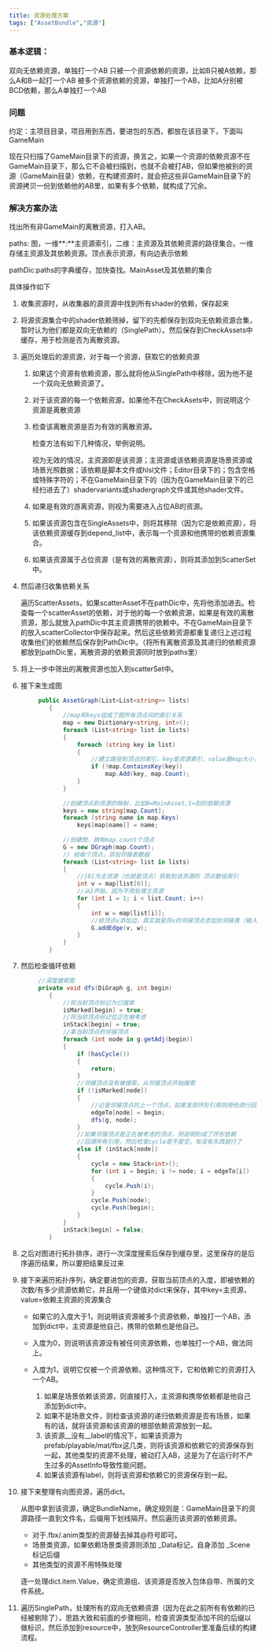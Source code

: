 ```yaml
---
title: 资源处理方案
tags: ["AssetBundle","资源"]
---
```


### 基本逻辑：

双向无依赖资源，单独打一个AB
只被一个资源依赖的资源，比如B只被A依赖，那么A和B一起打一个AB
被多个资源依赖的资源，单独打一个AB，比如A分别被BCD依赖，那么A单独打一个AB

### 问题

约定：主项目目录，项目用到东西，要进包的东西，都放在该目录下，下面叫GameMain

现在只扫描了GameMain目录下的资源，换言之，如果一个资源的依赖资源不在GameMain目录下，那么它不会被扫描到，也就不会被打AB，但如果他被别的资源（GameMain目录）依赖，在构建资源时，就会把这些非GameMain目录下的资源拷贝一份到依赖他的AB里，如果有多个依赖，就构成了冗余。

### 解决方案办法 

找出所有非GameMain的离散资源，打入AB。

paths: 图，一维**:**主资源索引，二维：主资源及其依赖资源的路径集合。一维存储主资源及其依赖资源。顶点表示资源，有向边表示依赖

pathDic:paths的字典缓存，加快查找。MainAsset及其依赖的集合

具体操作如下

1. 收集资源时，从收集器的源资源中找到所有shader的依赖，保存起来

2. 将源资源集合中的shader依赖筛掉，留下的先都保存到双向无依赖资源合集，暂时认为他们都是双向无依赖的（SinglePath）。然后保存到CheckAssets中缓存，用于检测是否为离散资源。

3. 遍历处理后的源资源，对于每一个资源，获取它的依赖资源

   1. 如果这个资源有依赖资源，那么就将他从SinglePath中移除，因为他不是一个双向无依赖资源了。

   2. 对于该资源的每一个依赖资源，如果他不在CheckAsets中，则说明这个资源是离散资源

   3. 检查该离散资源是否为有效的离散资源。

      检查方法有如下几种情况，举例说明。

      视为无效的情况，主资源即是该资源；主资源或该依赖资源是场景资源或场景光照数据；该依赖是脚本文件或hlsl文件；Editor目录下的；包含空格或特殊字符的；不在GameMain目录下的（因为在GameMain目录下的已经扫进去了）shadervariants或shadergraph文件或其他shader文件。

   4. 如果是有效的游离资源，则视为需要进入占位AB的资源。

   5. 如果该资源包含在SingleAssets中，则将其移除（因为它是依赖资源），将该依赖资源缓存到depend_list中，表示每一个资源和他携带的依赖资源集合。

   6. 如果该资源属于占位资源（是有效的离散资源），则将其添加到ScatterSet中。

4. 然后递归收集依赖关系

   遍历ScatterAssets，如果scatterAsset不在pathDic中，先将他添加进去。检查每一个scatterAsset的依赖，对于他的每一个依赖资源，如果是有效的离散资源，那么就放入pathDic中其主资源携带的依赖中。不在GameMain目录下的放入scatterCollector中保存起来。然后这些依赖资源都重复递归上述过程收集他们的依赖然后保存到PathDic中。（将所有离散资源及其递归的依赖资源都放到pathDic里，离散资源的依赖资源同时放到paths里）

5. 将上一步中筛出的离散资源也加入到scatterSet中。

6. 接下来生成图

   ````c#
   		public AssetGraph(List<List<string>> lists)
           {
               //map和keys组成了图所有顶点间的索引关系
               map = new Dictionary<string, int>();
               foreach (List<string> list in lists)
               {
                   foreach (string key in list)
                   {
                       //建立路径到顶点的索引，key是资源索引，value是map大小，作为顶点索引
                       if (!map.ContainsKey(key))
                           map.Add(key, map.Count);
                   }
               }
               
               //创建顶点到资源的映射，比如0=MainAsset,1=别的依赖资源
               keys = new string[map.Count];
               foreach (string name in map.Keys)
                   keys[map[name]] = name;
               
               //创建图，拥有map.count个顶点
               G = new DGraph(map.Count);
               // 给每个顶点，添加邻接表数据
               foreach (List<string> list in lists)
               {
                   //[0]为主资源（也就是顶点）获取到该资源的 顶点数组索引
                   int v = map[list[0]];
                   //从1开始，因为不用处理主资源
                   for (int i = 1; i < list.Count; i++)
                   {
                       int w = map[list[i]];
                       //给顶点v添加边，其实就是将v的邻接顶点添加到邻接表（输入边数据 即：邻接表数据）
                       G.addEdge(v, w);
                   }
               }
           }
   ````

7. 然后检查循环依赖

   ```c#
   		//深度搜索图
   		private void dfs(DiGraph g, int begin)
           {
               //将当前顶点标记为已搜索
               isMarked[begin] = true;
               //将当前顶点标记位正在被考虑
               inStack[begin] = true;
               //拿当前顶点的邻接顶点
               foreach (int node in g.getAdj(begin))
               {
                   if (hasCycle())
                   {
                       return;
                   }
                   //邻接顶点没有被搜索，从邻接顶点开始搜索
                   if (!isMarked[node])
                   {
                       //记录邻接顶点的上一个顶点，如果发现环形引用则用他进行回溯
                       edgeTo[node] = begin;
                       dfs(g, node);
                   }
                   //如果邻接顶点是正在被考虑的顶点，则说明形成了环形依赖
                   //回溯所有引用，然后检查cycle是不是空，有没有东西就行了
                   else if (inStack[node])
                   {
                       cycle = new Stack<int>();
                       for (int i = begin; i != node; i = edgeTo[i])
                       {
                           cycle.Push(i);
                       }
                       cycle.Push(node);
                       cycle.Push(begin);
                   }
               }
               inStack[begin] = false;
           }
   ```

8. 之后对图进行拓扑排序，进行一次深度搜索后保存到缓存里，这里保存的是后序遍历结果，所以要把结果反过来

9. 接下来遍历拓扑序列，确定要进包的资源，获取当前顶点的入度，即被依赖的次数/有多少资源依赖它，并且用一个键值对dict来保存，其中key=主资源，value=依赖主资源的资源集合

   - 如果它的入度大于1，则说明该资源被多个资源依赖，单独打一个AB，添加到dict中，主资源是他自己，携带的依赖也是他自己。

   - 入度为0，则说明该资源没有被任何资源依赖，也单独打一个AB，做法同上。
   - 入度为1，说明它仅被一个资源依赖，这种情况下，它和依赖它的资源打入一个AB。
     1. 如果是场景依赖该资源，则直接打入，主资源和携带依赖都是他自己添加到dict中。
     2. 如果不是场景文件，则检查该资源的递归依赖资源是否有场景，如果有的话，就将该资源和该资源的根部依赖资源放到一起。
     3. 该资源__没有__label的情况下，如果该资源为prefab/playable/mat/fbx这几类，则将该资源和依赖它的资源保存到一起，其他类型的资源不处理，被动打入AB，这是为了在运行时不产生过多的AssetInfo导致性能问题。
     4. 如果该资源有label，则将该资源和依赖它的资源保存到一起。

10. 接下来整理有向图资源，遍历dict。

    从图中拿到该资源，确定BundleName，确定规则是：GameMain目录下的资源路径一直到文件名，后缀用下划线隔开。然后遍历该资源的依赖资源。

    - 对于.fbx/.anim类型的资源替去掉其@符号即可。
    - 场景类资源，如果依赖场景类资源则添加 _Data标记，自身添加 _Scene标记后缀
    - 其他类型的资源不用特殊处理

    逐一处理dict.item.Value，确定资源组、该资源是否放入包体自带、所属的文件系统。

11. 遍历SinglePath，处理所有的双向无依赖资源（因为在此之前所有有依赖的已经被剔除了），思路大致和前面的步骤相同，检查资源类型添加不同的后缀以做标识，然后添加到resource中，放到ResourceController里准备后续的构建流程。



